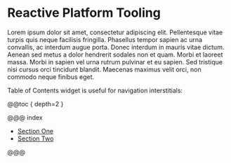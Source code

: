 # Reactive Platform Tooling

Lorem ipsum dolor sit amet, consectetur adipiscing elit. Pellentesque vitae turpis quis neque facilisis fringilla. Phasellus tempor sapien ac urna convallis, ac interdum augue porta. Donec interdum in mauris vitae dictum. Aenean sed metus a dolor hendrerit sodales non et quam. Morbi et laoreet massa. Morbi in sapien vel urna rutrum pulvinar et eu sapien. Sed tristique nisi cursus orci tincidunt blandit. Maecenas maximus velit orci, non commodo neque finibus eget.

Table of Contents widget is useful for navigation interstitials:

@@toc { depth=2 }

@@@ index

* [Section One](section-one.md)
* [Section Two](section-two.md)

@@@
